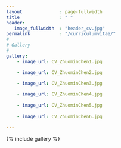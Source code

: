 ```yaml
---
layout              : page-fullwidth
title               : " "
header: 
   image_fullwidth  : "header_cv.jpg"
permalink           : "/curriculumvitae/"
#
# Gallery
#
gallery:
    - image_url: CV_ZhuominChen1.jpg

    - image_url: CV_ZhuominChen2.jpg

    - image_url: CV_ZhuominChen3.jpg
    
    - image_url: CV_ZhuominChen4.jpg
        
    - image_url: CV_ZhuominChen5.jpg
            
    - image_url: CV_ZhuominChen6.jpg

---
```



{% include gallery %}
